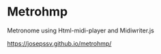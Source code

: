 # Metrohmp
Metronome using Html-midi-player
and Midiwriter.js

https://josepssv.github.io/metrohmp/
